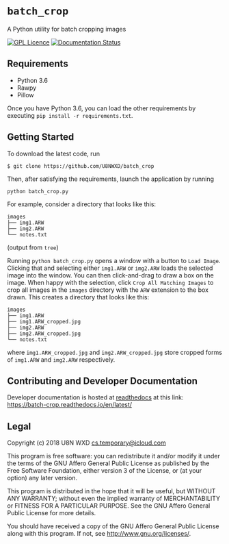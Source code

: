 # `batch_crop`

A Python utility for batch cropping images

[![GPL Licence](https://badges.frapsoft.com/os/gpl/gpl.png?v=103)](LICENSE.txt)
[![Documentation Status](https://readthedocs.org/projects/batch-crop/badge/?version=latest)](https://batch-crop.readthedocs.io/en/latest/?badge=latest)

## Requirements
* Python 3.6
* Rawpy
* Pillow

Once you have Python 3.6, you can load the other requirements by executing
`pip install -r requirements.txt`.

## Getting Started

To download the latest code, run 

`$ git clone https://github.com/U8NWXD/batch_crop`

Then, after satisfying the requirements, launch the application by running

`python batch_crop.py`

For example, consider a directory that looks like this:
```
images
├── img1.ARW
├── img2.ARW
└── notes.txt
```
(output from `tree`)

Running `python batch_crop.py` opens a window with a button to `Load Image`.
Clicking that and selecting either `img1.ARW` or `img2.ARW` loads the selected
image into the window. You can then click-and-drag to draw a box on the
image. When happy with the selection, click `Crop All Matching Images` to crop 
all images in the `images` directory with the `ARW` extension to the box drawn. 
This creates a directory that looks like this:

```
images
├── img1.ARW
├── img1.ARW_cropped.jpg
├── img2.ARW
├── img2.ARW_cropped.jpg
└── notes.txt
```

where `img1.ARW_cropped.jpg` and `img2.ARW_cropped.jpg` store cropped forms of
`img1.ARW` and `img2.ARW` respectively.

## Contributing and Developer Documentation

Developer documentation is hosted at [readthedocs](https://readthedocs.io) at
this link: https://batch-crop.readthedocs.io/en/latest/

## Legal
Copyright (c) 2018  U8N WXD <cs.temporary@icloud.com>

This program is free software: you can redistribute it and/or modify
it under the terms of the GNU Affero General Public License as published by
the Free Software Foundation, either version 3 of the License, or
(at your option) any later version.

This program is distributed in the hope that it will be useful,
but WITHOUT ANY WARRANTY; without even the implied warranty of
MERCHANTABILITY or FITNESS FOR A PARTICULAR PURPOSE.  See the
GNU Affero General Public License for more details.

You should have received a copy of the GNU Affero General Public License
along with this program.  If not, see <http://www.gnu.org/licenses/>.